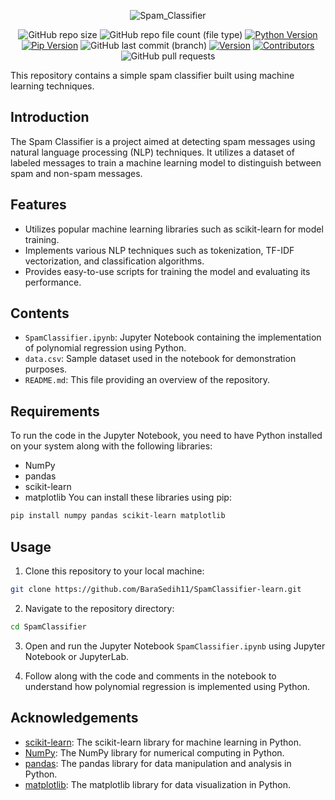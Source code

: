 <div align=center>
  
  ![Spam_Classifier](https://github.com/BaraSedih11/SpamClassifier/assets/98843912/c1334184-7a07-4e73-ac38-cd15c732f226)


   ![GitHub repo size](https://img.shields.io/github/repo-size/BaraSedih11/SpamClassifier) ![GitHub repo file count (file type)](https://img.shields.io/github/directory-file-count/BaraSedih11/SpamClassifier) [![Python Version](https://img.shields.io/badge/python-3.8-blue)](https://www.python.org/downloads/release/python-380/)
[![Pip Version](https://img.shields.io/badge/pip-21.0-orange)](https://pypi.org/project/pip/21.0/)
 ![GitHub last commit (branch)](https://img.shields.io/github/last-commit/BaraSedih11/SpamClassifier/main)
[![Version](https://img.shields.io/badge/version-v1.0.0-blue)](https://github.com/BaraSedih/SpamClassifier/releases/tag/v1.0.0)
[![Contributors](https://img.shields.io/github/contributors/BaraSedih11/SpamClassifier)](https://github.com/BaraSedih11/SpamClassifier/graphs/contributors)
![GitHub pull requests](https://img.shields.io/github/issues-pr-raw/BaraSedih11/SpamClassifier)
  
</div>

This repository contains a simple spam classifier built using machine learning techniques.

## Introduction

The Spam Classifier is a project aimed at detecting spam messages using natural language processing (NLP) techniques. It utilizes a dataset of labeled messages to train a machine learning model to distinguish between spam and non-spam messages.

## Features

- Utilizes popular machine learning libraries such as scikit-learn for model training.
- Implements various NLP techniques such as tokenization, TF-IDF vectorization, and classification algorithms.
- Provides easy-to-use scripts for training the model and evaluating its performance.

## Contents

- `SpamClassifier.ipynb`: Jupyter Notebook containing the implementation of polynomial regression using Python.
- `data.csv`: Sample dataset used in the notebook for demonstration purposes.
- `README.md`: This file providing an overview of the repository.


## Requirements
To run the code in the Jupyter Notebook, you need to have Python installed on your system along with the following libraries:

* NumPy
* pandas
* scikit-learn
* matplotlib
You can install these libraries using pip:

```bash
pip install numpy pandas scikit-learn matplotlib
```

## Usage

1. Clone this repository to your local machine:

```bash
git clone https://github.com/BaraSedih11/SpamClassifier-learn.git
```

2. Navigate to the repository directory:

```bash
cd SpamClassifier
```

3. Open and run the Jupyter Notebook `SpamClassifier.ipynb` using Jupyter Notebook or JupyterLab.

4. Follow along with the code and comments in the notebook to understand how polynomial regression is implemented using Python.


## Acknowledgements

- [scikit-learn](https://scikit-learn.org/): The scikit-learn library for machine learning in Python.
- [NumPy](https://numpy.org/): The NumPy library for numerical computing in Python.
- [pandas](https://pandas.pydata.org/): The pandas library for data manipulation and analysis in Python.
- [matplotlib](https://matplotlib.org/): The matplotlib library for data visualization in Python.
